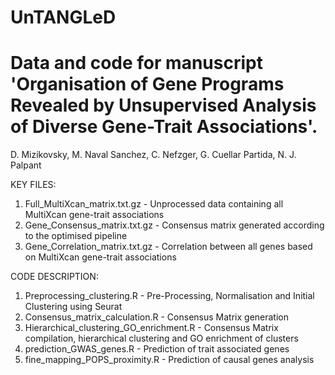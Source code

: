 # UnTANGLeD
# Data and code for manuscript 'Organisation of Gene Programs Revealed by Unsupervised Analysis of Diverse Gene-Trait Associations'.
   D. Mizikovsky, M. Naval Sanchez, C. Nefzger, G. Cuellar Partida, N. J. Palpant

KEY FILES: 

1. Full_MultiXcan_matrix.txt.gz - Unprocessed data containing all MultiXcan gene-trait associations 
2. Gene_Consensus_matrix.txt.gz - Consensus matrix generated according to the optimised pipeline 
3. Gene_Correlation_matrix.txt.gz - Correlation between all genes based on MultiXcan gene-trait associations

CODE DESCRIPTION:

1. Preprocessing_clustering.R - Pre-Processing, Normalisation and Initial Clustering using Seurat 
2. Consensus_matrix_calculation.R - Consensus Matrix generation
3. Hierarchical_clustering_GO_enrichment.R - Consensus Matrix compilation, hierarchical clustering and GO enrichment of clusters
4. prediction_GWAS_genes.R - Prediction of trait associated genes 
5. fine_mapping_POPS_proximity.R - Prediction of causal genes analysis
